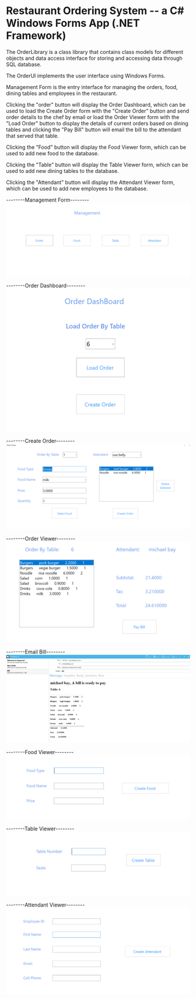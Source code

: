 # Restaurant Ordering System -- a C# Windows Forms App (.NET Framework)

The OrderLibrary is a class library that contains class models for different objects and data access interface for storing and accessing data through SQL database.

The OrderUI implements the user interface using Windows Forms. 

Management Form is the entry interface for managing the orders, food, dining tables and employees in the restaurant.

Clicking the "order" button will display the Order Dashboard, which can be used to load the Create Order form with the "Create Order" button and send order details to the chef by email or load the Order Viewer form with the "Load Order" button to display the details of current orders based on dining tables and clicking the "Pay Bill" button will email the bill to the attendant that served that table.  

Clicking the "Food" button will display the Food Viewer form, which can be used to add new food to the database.

Clicking the "Table" button will display the Table Viewer form, which can be used to add new dining tables to the database.

Clicking the "Attendant" button will display the Attendant Viewer form, which can be used to add new employees to the database.




--------Management Form--------
<img src="./formViews/Management_DashBoard.png">


--------Order Dashboard--------
<img src="./formViews/Order_DashBoard.png">



--------Create Order--------
<img src="./formViews/Create_Order.png">



--------Order Viewer--------
<img src="./formViews/Order_Viewer.png">



--------Email Bill--------
<img src="./formViews/Bill_Email.png">



--------Food Viewer--------
<img src="./formViews/Food_Viewer.png">



--------Table Viewer--------
<img src="./formViews/Table_Viewer.png">




--------Attendant Viewer--------
<img src="./formViews/Employee_Viewer.png">

